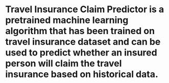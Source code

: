 # Travel Insurance Claim Predictor is a pretrained machine learning algorithm that has been trained on travel insurance dataset and can be used to predict whether an insured person will claim the travel insurance based on historical data.
